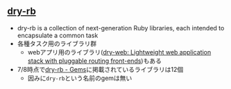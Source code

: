 ## [dry-rb](http://dry-rb.org/)

* dry-rb is a collection of next-generation Ruby libraries, each intended to encapsulate a common task
* 各種タスク用のライブラリ群
  * webアプリ用のライブラリ([dry\-web: Lightweight web application stack with pluggable routing front\-ends](https://github.com/dry-rb/dry-web))もある
* 7/8時点で[dry\-rb \- Gems](http://dry-rb.org/gems/)に掲載されているライブラリは12個
  * 因みに`dry-rb`という名前のgemは無い
